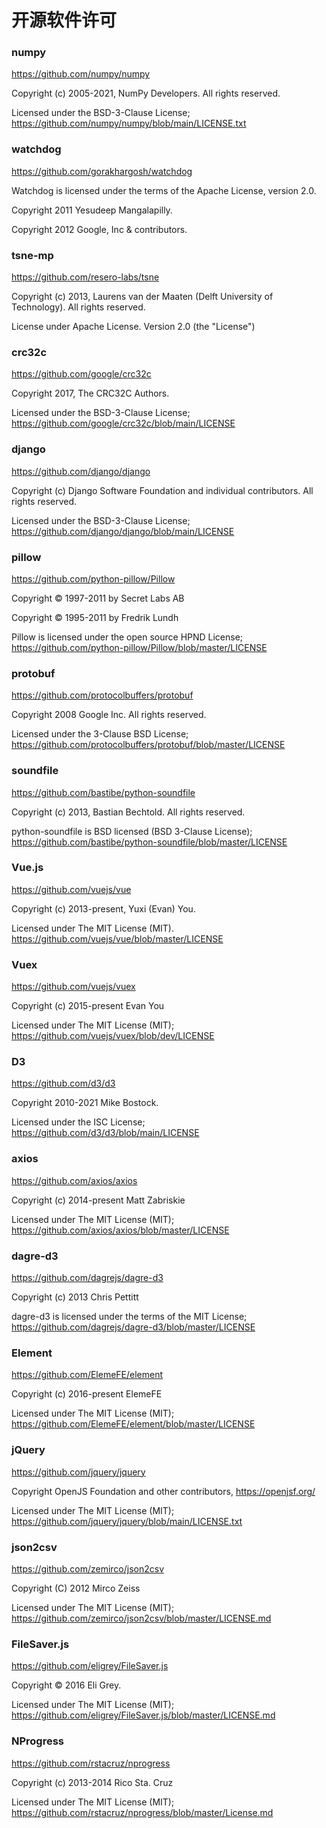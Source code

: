 # 开源软件许可

### numpy

https://github.com/numpy/numpy

Copyright (c) 2005-2021, NumPy Developers. All rights reserved.

Licensed under the BSD-3-Clause License; https://github.com/numpy/numpy/blob/main/LICENSE.txt

### watchdog

https://github.com/gorakhargosh/watchdog

Watchdog is licensed under the terms of the Apache License, version 2.0.

Copyright 2011 Yesudeep Mangalapilly.

Copyright 2012 Google, Inc & contributors.

### tsne-mp

https://github.com/resero-labs/tsne

Copyright (c) 2013, Laurens van der Maaten (Delft University of Technology). All rights reserved.

License under Apache License. Version 2.0 (the "License")

### crc32c

https://github.com/google/crc32c

Copyright 2017, The CRC32C Authors.

Licensed under the BSD-3-Clause License; https://github.com/google/crc32c/blob/main/LICENSE

### django

https://github.com/django/django

Copyright (c) Django Software Foundation and individual contributors. All rights reserved.

Licensed under the BSD-3-Clause License; https://github.com/django/django/blob/main/LICENSE

### pillow

https://github.com/python-pillow/Pillow

Copyright © 1997-2011 by Secret Labs AB

Copyright © 1995-2011 by Fredrik Lundh

Pillow is licensed under the open source HPND License; https://github.com/python-pillow/Pillow/blob/master/LICENSE

### protobuf

https://github.com/protocolbuffers/protobuf

Copyright 2008 Google Inc. All rights reserved.

Licensed under the 3-Clause BSD License; https://github.com/protocolbuffers/protobuf/blob/master/LICENSE

### soundfile

https://github.com/bastibe/python-soundfile

Copyright (c) 2013, Bastian Bechtold. All rights reserved.

python-soundfile is BSD licensed (BSD 3-Clause License); https://github.com/bastibe/python-soundfile/blob/master/LICENSE

### Vue.js

https://github.com/vuejs/vue

Copyright (c) 2013-present, Yuxi (Evan) You.

Licensed under The MIT License (MIT). https://github.com/vuejs/vue/blob/master/LICENSE

### Vuex

https://github.com/vuejs/vuex

Copyright (c) 2015-present Evan You

Licensed under The MIT License (MIT); https://github.com/vuejs/vuex/blob/dev/LICENSE

### D3

https://github.com/d3/d3

Copyright 2010-2021 Mike Bostock.

Licensed under the ISC License; https://github.com/d3/d3/blob/main/LICENSE

### axios

https://github.com/axios/axios

Copyright (c) 2014-present Matt Zabriskie

Licensed under The MIT License (MIT); https://github.com/axios/axios/blob/master/LICENSE

### dagre-d3

https://github.com/dagrejs/dagre-d3

Copyright (c) 2013 Chris Pettitt

dagre-d3 is licensed under the terms of the MIT License; https://github.com/dagrejs/dagre-d3/blob/master/LICENSE

### Element

https://github.com/ElemeFE/element

Copyright (c) 2016-present ElemeFE

Licensed under The MIT License (MIT); https://github.com/ElemeFE/element/blob/master/LICENSE

### jQuery

https://github.com/jquery/jquery

Copyright OpenJS Foundation and other contributors, https://openjsf.org/

Licensed under The MIT License (MIT); https://github.com/jquery/jquery/blob/main/LICENSE.txt

### json2csv

https://github.com/zemirco/json2csv

Copyright (C) 2012 Mirco Zeiss

Licensed under The MIT License (MIT); https://github.com/zemirco/json2csv/blob/master/LICENSE.md

### FileSaver.js

https://github.com/eligrey/FileSaver.js

Copyright © 2016 Eli Grey.

Licensed under The MIT License (MIT); https://github.com/eligrey/FileSaver.js/blob/master/LICENSE.md

### NProgress

https://github.com/rstacruz/nprogress

Copyright (c) 2013-2014 Rico Sta. Cruz

Licensed under The MIT License (MIT); https://github.com/rstacruz/nprogress/blob/master/License.md
